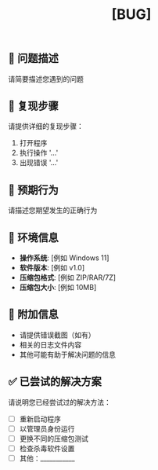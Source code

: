 ﻿---
name: 🐛 Bug报告
about: 报告软件问题
title: '[BUG] '
labels: bug
assignees: ''
---

## 🐛 问题描述
请简要描述您遇到的问题

## 🔄 复现步骤
请提供详细的复现步骤：
1. 打开程序
2. 执行操作 '...'
3. 出现错误 '...'

## 💭 预期行为
请描述您期望发生的正确行为

## 📱 环境信息
- **操作系统**: [例如 Windows 11]
- **软件版本**: [例如 v1.0]
- **压缩包格式**: [例如 ZIP/RAR/7Z]
- **压缩包大小**: [例如 10MB]

## 📎 附加信息
- 请提供错误截图（如有）
- 相关的日志文件内容
- 其他可能有助于解决问题的信息

## ✅ 已尝试的解决方案
请说明您已经尝试过的解决方法：
- [ ] 重新启动程序
- [ ] 以管理员身份运行
- [ ] 更换不同的压缩包测试
- [ ] 检查杀毒软件设置
- [ ] 其他：___________